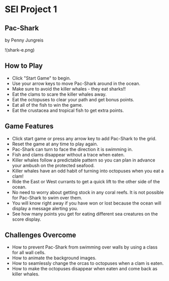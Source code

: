 # SEI Project 1

## Pac-Shark
by Penny Jungreis

!(shark-e.png)

## How to Play
* Click "Start Game" to begin.
* Use your arrow keys to move Pac-Shark around in the ocean.
* Make sure to avoid the killer whales - they eat sharks!!
* Eat the clams to scare the killer whales away.
* Eat the octopuses to clear your path and get bonus points.
* Eat all of the fish to win the game.
* Eat the crustacea and tropical fish to get extra points.   

## Game Features
* Click start game or press any arrow key to add Pac-Shark to the grid.
* Reset the game at any time to play again.
* Pac-Shark can turn to face the direction it is swimming in.
* Fish and clams disappear without a trace when eaten.
* Killer whales follow a predictable pattern so you can plan in advance your ambush on the protected seafood.
* Killer whales have an odd habit of turning into octopuses when you eat a clam!
* Ride the East or West currants to get a quick lift to the other side of the ocean.
* No need to worry about getting stock in any coral reefs. It is not possible for Pac-Shark to swim over them.
* You will know right away if you have won or lost because the ocean will display a message alerting you.
* See how many points you get for eating different sea creatures on the score display.

## Challenges Overcome
* How to prevent Pac-Shark from swimming over walls by using a class for all wall cells.
* How to animate the background images.
* How to seamlessly change the orcas to octopuses when a clam is eaten.
* How to make the octopuses disappear when eaten and come back as killer whales.
